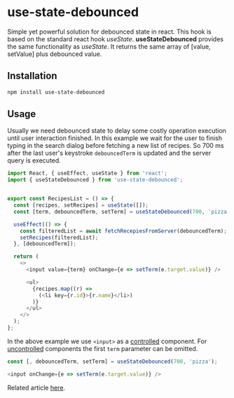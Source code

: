# use-state-debounced
Simple yet powerful solution for debounced state in react. This hook is based on the standard react hook *useState*. **useStateDebounced** provides the same functionality as *useState*. It returns the same array of [value, setValue] plus debounced value. 

## Installation
```bash
npm install use-state-debounced
```
## Usage
Usually we need debounced state to delay some costly operation execution until user interaction finished. In this example we wait for the user to finish typing in the search dialog before fetching a new list of recipes. So 700 ms after the last user's keystroke `debouncedTerm` is updated and the server query is executed. 

```javascript
import React, { useEffect, useState } from 'react';
import { useStateDebounced } from 'use-state-debounced';


export const RecipesList = () => {
  const [recipes, setRecipes] = useState([]);
  const [term, debouncedTerm, setTerm] = useStateDebounced(700, 'pizza');

  useEffect(() => {
    const filteredList = await fetchRecepiesFromServer(debouncedTerm);
    setRecipes(filteredList);
  }, [debouncedTerm]);

  return (
    <>
      <input value={term} onChange={e => setTerm(e.target.value)} />

      <ul>
        {recipes.map((r) =>
          (<li key={r.id}>{r.name}</li>)
        )}
      </ul>
    </>
  );
};
```



In the above example we use `<input>` as a [controlled](https://reactjs.org/docs/forms.html#controlled-components) component. For [uncontrolled](https://reactjs.org/docs/uncontrolled-components.html) components the first `term` parameter can be omitted.

```javascript
const [, debouncedTerm, setTerm] = useStateDebounced(700, 'pizza');

<input onChange={e => setTerm(e.target.value)} />
```

Related article [here](https://dev.to/mgustus/usestatedebounced-debounced-state-in-react-3nc0).